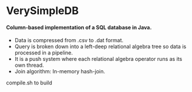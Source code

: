 # VerySimpleDB

#### Column-based implementation of a SQL database in Java. 
* Data is compressed from .csv to .dat format.
* Query is broken down into a left-deep relational algebra tree so data is processed in a pipeline. 
* It is a push system where each relational algebra operator runs as its own thread. 
* Join algorithm: In-memory hash-join.

compile.sh to build
